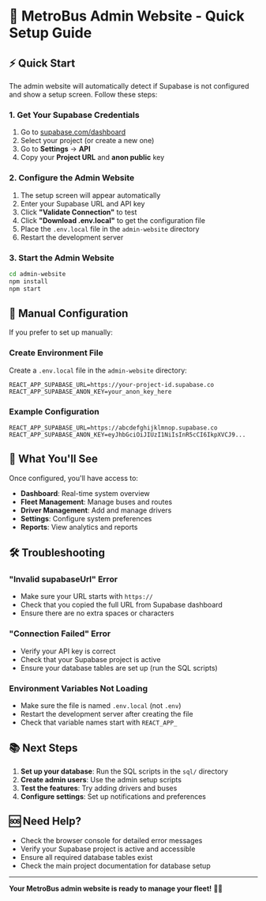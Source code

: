 # 🚀 MetroBus Admin Website - Quick Setup Guide

## ⚡ Quick Start

The admin website will automatically detect if Supabase is not configured and show a setup screen. Follow these steps:

### 1. **Get Your Supabase Credentials**
1. Go to [supabase.com/dashboard](https://supabase.com/dashboard)
2. Select your project (or create a new one)
3. Go to **Settings** → **API**
4. Copy your **Project URL** and **anon public** key

### 2. **Configure the Admin Website**
1. The setup screen will appear automatically
2. Enter your Supabase URL and API key
3. Click **"Validate Connection"** to test
4. Click **"Download .env.local"** to get the configuration file
5. Place the `.env.local` file in the `admin-website` directory
6. Restart the development server

### 3. **Start the Admin Website**
```bash
cd admin-website
npm install
npm start
```

## 🔧 Manual Configuration

If you prefer to set up manually:

### Create Environment File
Create a `.env.local` file in the `admin-website` directory:

```env
REACT_APP_SUPABASE_URL=https://your-project-id.supabase.co
REACT_APP_SUPABASE_ANON_KEY=your_anon_key_here
```

### Example Configuration
```env
REACT_APP_SUPABASE_URL=https://abcdefghijklmnop.supabase.co
REACT_APP_SUPABASE_ANON_KEY=eyJhbGciOiJIUzI1NiIsInR5cCI6IkpXVCJ9...
```

## 🎯 What You'll See

Once configured, you'll have access to:

- **Dashboard**: Real-time system overview
- **Fleet Management**: Manage buses and routes
- **Driver Management**: Add and manage drivers
- **Settings**: Configure system preferences
- **Reports**: View analytics and reports

## 🛠️ Troubleshooting

### "Invalid supabaseUrl" Error
- Make sure your URL starts with `https://`
- Check that you copied the full URL from Supabase dashboard
- Ensure there are no extra spaces or characters

### "Connection Failed" Error
- Verify your API key is correct
- Check that your Supabase project is active
- Ensure your database tables are set up (run the SQL scripts)

### Environment Variables Not Loading
- Make sure the file is named `.env.local` (not `.env`)
- Restart the development server after creating the file
- Check that variable names start with `REACT_APP_`

## 📚 Next Steps

1. **Set up your database**: Run the SQL scripts in the `sql/` directory
2. **Create admin users**: Use the admin setup scripts
3. **Test the features**: Try adding drivers and buses
4. **Configure settings**: Set up notifications and preferences

## 🆘 Need Help?

- Check the browser console for detailed error messages
- Verify your Supabase project is active and accessible
- Ensure all required database tables exist
- Check the main project documentation for database setup

---

**Your MetroBus admin website is ready to manage your fleet!** 🚌✨
